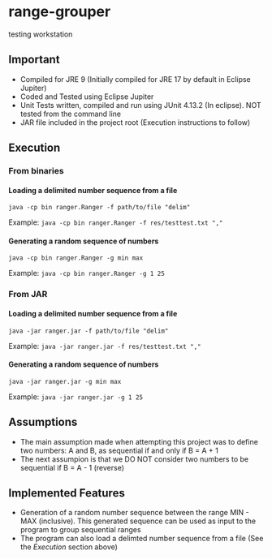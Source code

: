 # range-grouper

testing workstation

## Important
+ Compiled for JRE 9 (Initially compiled for JRE 17 by default in Eclipse Jupiter)
+ Coded and Tested using Eclipse Jupiter
+ Unit Tests written, compiled and run using JUnit 4.13.2 (In eclipse). NOT tested from the command line
+ JAR file included in the project root (Execution instructions to follow)

## Execution
### From binaries
#### Loading a delimited number sequence from a file
`java -cp bin ranger.Ranger -f path/to/file "delim"`

Example: `java -cp bin ranger.Ranger -f res/testtest.txt ","`

#### Generating a random sequence of numbers
`java -cp bin ranger.Ranger -g min max`

Example: `java -cp bin ranger.Ranger -g 1 25`

### From JAR
#### Loading a delimited number sequence from a file
`java -jar ranger.jar -f path/to/file "delim"`

Example: `java -jar ranger.jar -f res/testtest.txt ","`

#### Generating a random sequence of numbers
`java -jar ranger.jar -g min max`

Example: `java -jar ranger.jar -g 1 25`

## Assumptions
+ The main assumption made when attempting this project was to define two numbers: A and B, as sequential if and only if B = A + 1
+ The next assumpion is that we DO NOT consider two numbers to be sequential if B = A - 1 (reverse)

## Implemented Features
+ Generation of a random number sequence between the range MIN - MAX (inclusive). This generated sequence can be used as input to the program to group sequential ranges
+ The program can also load a delimted number sequence from a file (See the *Execution* section above)
